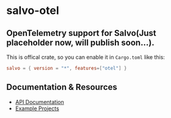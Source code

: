 # salvo-otel

## OpenTelemetry support for Salvo(Just placeholder now, will publish soon...).

This is offical crate, so you can enable it in `Cargo.toml` like this:

```toml
salvo = { version = "*", features=["otel"] }
```

## Documentation & Resources

- [API Documentation](https://docs.rs/salvo-otel)
- [Example Projects](https://github.com/salvo-rs/salvo/examples/)
